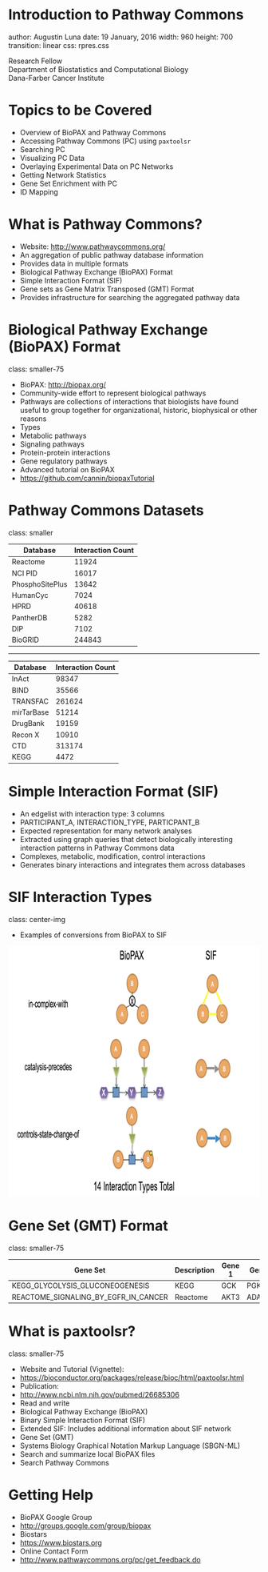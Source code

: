 
<script>
  (function(i,s,o,g,r,a,m){i['GoogleAnalyticsObject']=r;i[r]=i[r]||function(){
  (i[r].q=i[r].q||[]).push(arguments)},i[r].l=1*new Date();a=s.createElement(o),
  m=s.getElementsByTagName(o)[0];a.async=1;a.src=g;m.parentNode.insertBefore(a,m)
  })(window,document,'script','//www.google-analytics.com/analytics.js','ga');

  ga('create', 'UA-317478-17', 'auto');
  ga('send', 'pageview');

</script>


Introduction to Pathway Commons
===
author: Augustin Luna
date: 19 January, 2016
width: 960
height: 700
transition: linear
css: rpres.css

<!-- NOTE: Styling and external images may be missing --> 

<p>Research Fellow
  <br/>
  Department of Biostatistics and Computational Biology
  <br/>
  Dana-Farber Cancer Institute
</p>
<div class="footer" style="display:none;"><img src="img/dfci_logo.gif" height="60px" width="330px" /></div>

Topics to be Covered
===
* Overview of BioPAX and Pathway Commons
* Accessing Pathway Commons (PC) using `paxtoolsr`
 * Searching PC
 * Visualizing PC Data
 * Overlaying Experimental Data on PC Networks
 * Getting Network Statistics 
 * Gene Set Enrichment with PC
 * ID Mapping 

What is Pathway Commons? 
===
* Website: http://www.pathwaycommons.org/
* An aggregation of public pathway database information
* Provides data in multiple formats
 * Biological Pathway Exchange (BioPAX) Format
 * Simple Interaction Format (SIF)
 * Gene sets as Gene Matrix Transposed (GMT) Format
* Provides infrastructure for searching the aggregated pathway data

Biological Pathway Exchange (BioPAX) Format
===
class: smaller-75

* BioPAX: http://biopax.org/
* Community-wide effort to represent biological pathways
 * Pathways are collections of interactions that biologists have found useful to group together for organizational, historic, biophysical or other reasons
* Types
 * Metabolic pathways
 * Signaling pathways
 * Protein-protein interactions
 * Gene regulatory pathways
* Advanced tutorial on BioPAX
 * https://github.com/cannin/biopaxTutorial
 
Pathway Commons Datasets
===
class: smaller

|Database|Interaction Count|
|---|---|
|Reactome|11924|
|NCI PID|16017|
|PhosphoSitePlus|13642|
|HumanCyc|7024|
|HPRD|40618|
|PantherDB|5282|
|DIP|7102|
|BioGRID|244843|

***

|Database|Interaction Count|
|---|---|
|InAct|98347|
|BIND|35566|
|TRANSFAC|261624|
|mirTarBase|51214|
|DrugBank|19159|
|Recon X|10910|
|CTD|313174|
|KEGG|4472|

Simple Interaction Format (SIF) 
===
* An edgelist with interaction type: 3 columns
 * PARTICIPANT_A, INTERACTION_TYPE, PARTICPANT_B
* Expected representation for many network analyses 
* Extracted using graph queries that detect biologically interesting interaction patterns in Pathway Commons data 
 * Complexes, metabolic, modification, control interactions
 * Generates binary interactions and integrates them across databases

SIF Interaction Types
===
class: center-img

* Examples of conversions from BioPAX to SIF

<img src="img/pc_sif.png" height="500px" />

Gene Set (GMT) Format
===
class: smaller-75

|Gene Set|Description|Gene 1|Gene 2|Gene 3| ... |
|---|---|---|---|---|---|
|KEGG_GLYCOLYSIS_GLUCONEOGENESIS|KEGG|GCK|PGK2|PGK1|...|
|REACTOME_SIGNALING_BY_EGFR_IN_CANCER|Reactome|AKT3|ADAM10|SPRY1|...|

What is paxtoolsr?
===
class: smaller-75

* Website and Tutorial (Vignette):    
 * https://bioconductor.org/packages/release/bioc/html/paxtoolsr.html
* Publication: 
 * http://www.ncbi.nlm.nih.gov/pubmed/26685306
* Read and write
 * Biological Pathway Exchange (BioPAX)
 * Binary Simple Interaction Format (SIF) 
 * Extended SIF: Includes additional information about SIF network
 * Gene Set (GMT)
 * Systems Biology Graphical Notation Markup Language (SBGN-ML) 
* Search and summarize local BioPAX files
* Search Pathway Commons 

Getting Help
===
* BioPAX Google Group
 * http://groups.google.com/group/biopax
* Biostars
 * https://www.biostars.org
* Online Contact Form
 * http://www.pathwaycommons.org/pc/get_feedback.do

